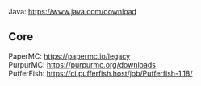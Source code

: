 Java: https://www.java.com/download

## Core
PaperMC: https://papermc.io/legacy
<br>
PurpurMC: https://purpurmc.org/downloads
<br>
PufferFish: https://ci.pufferfish.host/job/Pufferfish-1.18/
